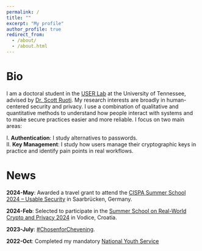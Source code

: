 ```yaml
---
permalink: /
title: ""
excerpt: "My profile"
author_profile: true
redirect_from: 
  - /about/
  - /about.html
---
```

Bio
======
I am a doctoral student in the [USER Lab](https://userlab.utk.edu/) at the University of Tennessee, advised by [Dr. Scott Ruoti](https://userlab.utk.edu/scott-ruoti). My research interests are broadly in human-centered security and privacy. I use a combination of qualitative and quantitative methods to understand how people interact with systems and to make secure practices easier and more reliable. I focus on two main areas:  

I. **Authentication**: I study alternatives to passwords.  
II. **Key Management**: I study how users manage their cryptographic keys in practice and identify pain points in real workflows.  


News
======
**2024-May**:        Awarded a travel grant to attend the [CISPA Summer School 2024 – Usable Security](https://cispa.de/summer-school-usable) in Saarbrücken, Germany.

**2024-Feb**:        Selected to participate in the [Summer School on Real-World Crypto and Privacy 2024](https://summerschool-croatia.cs.ru.nl/2024/) in Vodice, Croatia.

**2023-July**:       [#ChosenforChevening](https://www.chevening.org/scholarships/).

**2022-Oct**:        Completed my mandatory [National Youth Service](https://www.nysc.gov.ng/aboutscheme.html)

